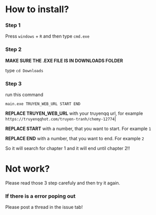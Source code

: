 # How to install?

### Step 1

Press `windows` + `R` and then type `cmd.exe`

### Step 2

**MAKE SURE THE .EXE FILE IS IN DOWNLOADS FOLDER**

type `cd Downloads`

### Step 3

run this command

```
main.exe TRUYEN_WEB_URL START END
```

**REPLACE TRUYEN_WEB_URL** with your truyenqq url, for example `https://truyenqqhot.com/truyen-tranh/chemy-12774`|

**REPLACE START** with a number, that you want to start. For example `1`

**REPLACE END** with a number, that you want to end. For example `2`

So it will search for chapter 1 and it will end until chapter 2!!

# Not work?

Please read those 3 step carefuly and then try it again.

### If there is a error poping out

Please post a thread in the issue tab!

